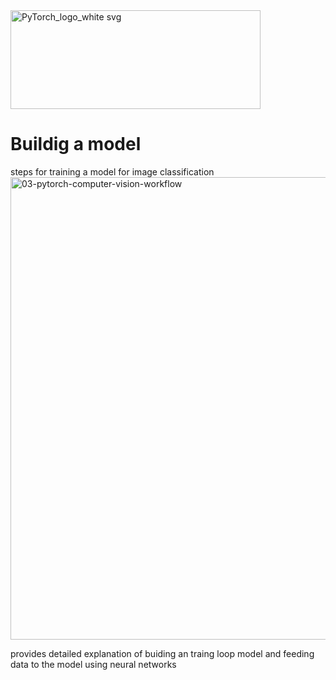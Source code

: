 

<img width="400" height="158" alt="PyTorch_logo_white svg" src="https://github.com/user-attachments/assets/92334b9d-1f99-4a2b-924c-ec789706de63" />

# Buildig a model 

steps for training a model for image classification
<img width="1317" height="740" alt="03-pytorch-computer-vision-workflow" src="https://github.com/user-attachments/assets/0272469d-5427-40a3-a137-993500346149" />

provides detailed explanation of buiding an traing loop model and feeding data to the model using neural networks 
